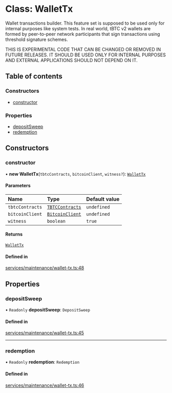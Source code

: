 # Class: WalletTx

Wallet transactions builder. This feature set is supposed to be used only
for internal purposes like system tests. In real world, tBTC v2 wallets
are formed by peer-to-peer network participants that sign transactions
using threshold signature schemes.

 THIS IS EXPERIMENTAL CODE THAT CAN BE CHANGED OR REMOVED
              IN FUTURE RELEASES. IT SHOULD BE USED ONLY FOR INTERNAL
              PURPOSES AND EXTERNAL APPLICATIONS SHOULD NOT DEPEND ON IT.

## Table of contents

### Constructors

- [constructor](WalletTx.md#constructor)

### Properties

- [depositSweep](WalletTx.md#depositsweep)
- [redemption](WalletTx.md#redemption)

## Constructors

### constructor

• **new WalletTx**(`tbtcContracts`, `bitcoinClient`, `witness?`): [`WalletTx`](WalletTx.md)

#### Parameters

| Name | Type | Default value |
| :------ | :------ | :------ |
| `tbtcContracts` | [`TBTCContracts`](../README.md#tbtccontracts) | `undefined` |
| `bitcoinClient` | [`BitcoinClient`](../interfaces/BitcoinClient.md) | `undefined` |
| `witness` | `boolean` | `true` |

#### Returns

[`WalletTx`](WalletTx.md)

#### Defined in

[services/maintenance/wallet-tx.ts:48](https://github.com/threshold-network/tbtc-v2/blob/main/typescript/src/services/maintenance/wallet-tx.ts#L48)

## Properties

### depositSweep

• `Readonly` **depositSweep**: `DepositSweep`

#### Defined in

[services/maintenance/wallet-tx.ts:45](https://github.com/threshold-network/tbtc-v2/blob/main/typescript/src/services/maintenance/wallet-tx.ts#L45)

___

### redemption

• `Readonly` **redemption**: `Redemption`

#### Defined in

[services/maintenance/wallet-tx.ts:46](https://github.com/threshold-network/tbtc-v2/blob/main/typescript/src/services/maintenance/wallet-tx.ts#L46)
